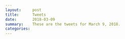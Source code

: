 ```yaml
---
layout:     post
title:      Tweets
date:       2018-03-09
summary:    These are the tweets for March 9, 2018.
categories:
---
```


